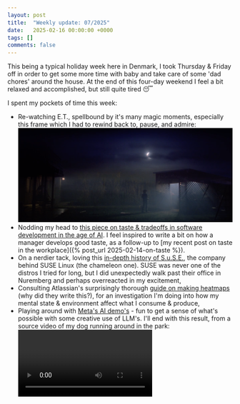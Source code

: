 ```yaml
---
layout: post
title:  "Weekly update: 07/2025"
date:   2025-02-16 00:00:00 +0000
tags: []
comments: false
---
```


This being a typical holiday week here in Denmark, I took Thursday & Friday off in order to get some more time with baby and take care of some 'dad chores' around the house. At the end of this four-day weekend I feel a bit relaxed and accomplished, but still quite tired 😴 

I spent my pockets of time this week:
- Re-watching E.T., spellbound by it's many magic moments, especially this frame which I had to rewind back to, pause, and admire:
![Scene from the movie ET](/static/img/posts/etshed.png)
- Nodding my head to [this piece on taste & tradeoffs in software development in the age of AI](https://thejackobrien.com/blog/taste-and-tradeoffs). I feel inspired to write a bit on how a manager develops good taste, as a follow-up to [my recent post on taste in the workplace]({% post_url 2025-02-14-on-taste %}).
- On a nerdier tack, loving this [in-depth history of S.u.S.E.](https://www.abortretry.fail/p/the-history-of-suse), the company behind SUSE Linux (the chameleon one). SUSE was never one of the distros I tried for long, but I did unexpectedly walk past their office in Nuremberg and perhaps overreacted in my excitement,
- Consulting Atlassian's surprisingly thorough [guide on making heatmaps](https://www.atlassian.com/data/charts/heatmap-complete-guide) (why did they write this?), for an investigation I'm doing into how my mental state & environment affect what I consume & produce,
- Playing around with [Meta's AI demo's](https://aidemos.meta.com) - fun to get a sense of what's possible with some creative use of LLM's. I'll end with this result, from a source video of my dog running around in the park:
![A dog running in an AI-enhanced video](/static/img/posts/doggo.mp4)
